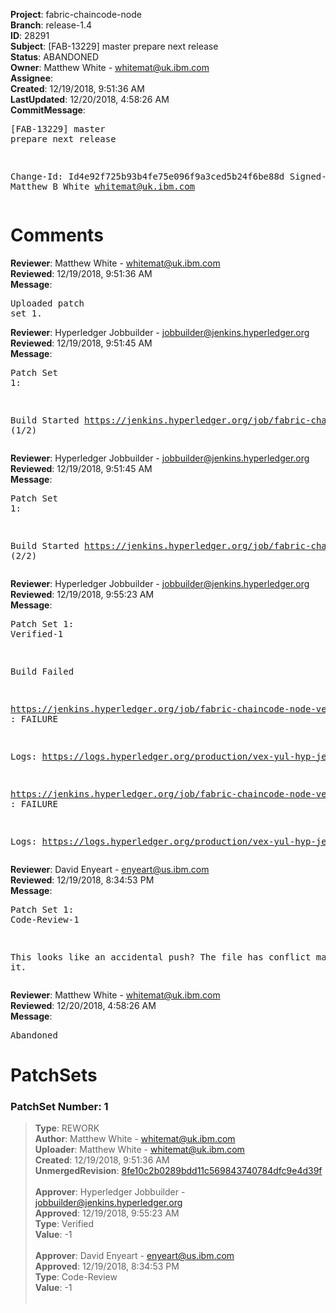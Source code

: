 <strong>Project</strong>: fabric-chaincode-node<br><strong>Branch</strong>: release-1.4<br><strong>ID</strong>: 28291<br><strong>Subject</strong>: [FAB-13229] master prepare next release<br><strong>Status</strong>: ABANDONED<br><strong>Owner</strong>: Matthew White - whitemat@uk.ibm.com<br><strong>Assignee</strong>:<br><strong>Created</strong>: 12/19/2018, 9:51:36 AM<br><strong>LastUpdated</strong>: 12/20/2018, 4:58:26 AM<br><strong>CommitMessage</strong>:<br><pre>[FAB-13229] master prepare next release

Change-Id: Id4e92f725b93b4fe75e096f9a3ced5b24f6be88d
Signed-off-by: Matthew B White <whitemat@uk.ibm.com>
</pre><h1>Comments</h1><strong>Reviewer</strong>: Matthew White - whitemat@uk.ibm.com<br><strong>Reviewed</strong>: 12/19/2018, 9:51:36 AM<br><strong>Message</strong>: <pre>Uploaded patch set 1.</pre><strong>Reviewer</strong>: Hyperledger Jobbuilder - jobbuilder@jenkins.hyperledger.org<br><strong>Reviewed</strong>: 12/19/2018, 9:51:45 AM<br><strong>Message</strong>: <pre>Patch Set 1:

Build Started https://jenkins.hyperledger.org/job/fabric-chaincode-node-verify-s390x/194/ (1/2)</pre><strong>Reviewer</strong>: Hyperledger Jobbuilder - jobbuilder@jenkins.hyperledger.org<br><strong>Reviewed</strong>: 12/19/2018, 9:51:45 AM<br><strong>Message</strong>: <pre>Patch Set 1:

Build Started https://jenkins.hyperledger.org/job/fabric-chaincode-node-verify-x86_64/197/ (2/2)</pre><strong>Reviewer</strong>: Hyperledger Jobbuilder - jobbuilder@jenkins.hyperledger.org<br><strong>Reviewed</strong>: 12/19/2018, 9:55:23 AM<br><strong>Message</strong>: <pre>Patch Set 1: Verified-1

Build Failed 

https://jenkins.hyperledger.org/job/fabric-chaincode-node-verify-s390x/194/ : FAILURE

Logs: https://logs.hyperledger.org/production/vex-yul-hyp-jenkins-3/fabric-chaincode-node-verify-s390x/194

https://jenkins.hyperledger.org/job/fabric-chaincode-node-verify-x86_64/197/ : FAILURE

Logs: https://logs.hyperledger.org/production/vex-yul-hyp-jenkins-3/fabric-chaincode-node-verify-x86_64/197</pre><strong>Reviewer</strong>: David Enyeart - enyeart@us.ibm.com<br><strong>Reviewed</strong>: 12/19/2018, 8:34:53 PM<br><strong>Message</strong>: <pre>Patch Set 1: Code-Review-1

This looks like an accidental push?  The file has conflict markers in it.</pre><strong>Reviewer</strong>: Matthew White - whitemat@uk.ibm.com<br><strong>Reviewed</strong>: 12/20/2018, 4:58:26 AM<br><strong>Message</strong>: <pre>Abandoned</pre><h1>PatchSets</h1><h3>PatchSet Number: 1</h3><blockquote><strong>Type</strong>: REWORK<br><strong>Author</strong>: Matthew White - whitemat@uk.ibm.com<br><strong>Uploader</strong>: Matthew White - whitemat@uk.ibm.com<br><strong>Created</strong>: 12/19/2018, 9:51:36 AM<br><strong>UnmergedRevision</strong>: [8fe10c2b0289bdd11c569843740784dfc9e4d39f](https://github.com/hyperledger-gerrit-archive/fabric-chaincode-node/commit/8fe10c2b0289bdd11c569843740784dfc9e4d39f)<br><br><strong>Approver</strong>: Hyperledger Jobbuilder - jobbuilder@jenkins.hyperledger.org<br><strong>Approved</strong>: 12/19/2018, 9:55:23 AM<br><strong>Type</strong>: Verified<br><strong>Value</strong>: -1<br><br><strong>Approver</strong>: David Enyeart - enyeart@us.ibm.com<br><strong>Approved</strong>: 12/19/2018, 8:34:53 PM<br><strong>Type</strong>: Code-Review<br><strong>Value</strong>: -1<br><br></blockquote>